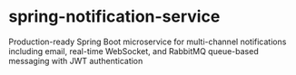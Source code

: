 # spring-notification-service
Production-ready Spring Boot microservice for multi-channel notifications including email, real-time WebSocket, and RabbitMQ queue-based messaging with JWT authentication
